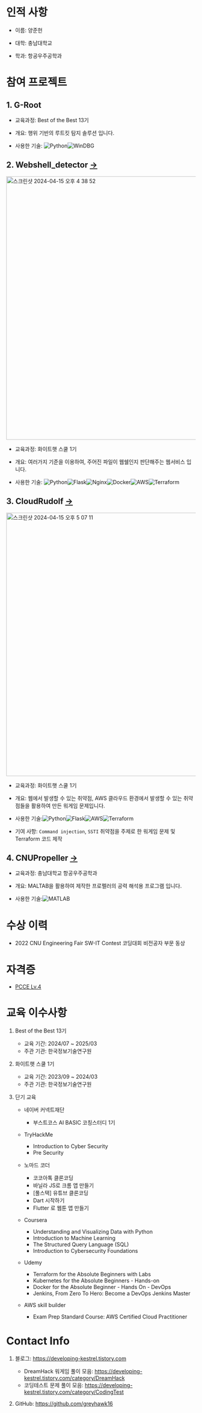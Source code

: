 # 인적 사항
- 이름: 양준헌
   
- 대학: 충남대학교 

- 학과: 항공우주공학과

# 참여 프로젝트

## 1. G-Root

   - 교육과정: Best of the Best 13기
   - 개요: 행위 기반의 루트킷 탐지 솔루션 입니다.

   - 사용한 기술: ![Python](https://img.shields.io/badge/python-3670A0?style=for-the-badge&logo=python&logoColor=ffdd54)![WinDBG](https://img.shields.io/badge/WinDBG-black?style=for-the-badge)



## 2. Webshell_detector [->](https://github.com/greyhawk16/webshell_detector)

<img width="700" alt="스크린샷 2024-04-15 오후 4 38 52" src="https://github.com/greyhawk16/greyhawk16/assets/97436830/5a28a3e7-ccf5-4bda-a396-545b292251ce">


   - 교육과정: 화이트햇 스쿨 1기
   - 개요: 여러가지 기준을 이용하여, 주어진 파일이 웹쉘인지 판단해주는 웹서비스 입니다.
     
   - 사용한 기술: ![Python](https://img.shields.io/badge/python-3670A0?style=for-the-badge&logo=python&logoColor=ffdd54)![Flask](https://img.shields.io/badge/flask-%23000.svg?style=for-the-badge&logo=flask&logoColor=white)![Nginx](https://img.shields.io/badge/nginx-%23009639.svg?style=for-the-badge&logo=nginx&logoColor=white)![Docker](https://img.shields.io/badge/docker-%230db7ed.svg?style=for-the-badge&logo=docker&logoColor=white)![AWS](https://img.shields.io/badge/AWS-%23FF9900.svg?style=for-the-badge&logo=amazon-aws&logoColor=white)![Terraform](https://img.shields.io/badge/terraform-%235835CC.svg?style=for-the-badge&logo=terraform&logoColor=white)


## 3. CloudRudolf [->](https://github.com/greyhawk16/CloudRudolf)

<img width="700" alt="스크린샷 2024-04-15 오후 5 07 11" src="https://github.com/greyhawk16/greyhawk16/assets/97436830/f6222946-2a81-4116-b056-bf62bdd6cc34">

   - 교육과정: 화이트햇 스쿨 1기
     
   - 개요: 웹에서 발생할 수 있는 취약점, AWS 클라우드 환경에서 발생할 수 있는 취약점들을 활용하여 만든 워게임 문제입니다.
     
   - 사용한 기술:![Python](https://img.shields.io/badge/python-3670A0?style=for-the-badge&logo=python&logoColor=ffdd54)![Flask](https://img.shields.io/badge/flask-%23000.svg?style=for-the-badge&logo=flask&logoColor=white)![AWS](https://img.shields.io/badge/AWS-%23FF9900.svg?style=for-the-badge&logo=amazon-aws&logoColor=white)![Terraform](https://img.shields.io/badge/terraform-%235835CC.svg?style=for-the-badge&logo=terraform&logoColor=white)
     
   - 기여 사항: `Command injection`, `SSTI` 취약점을 주제로 한 워게임 문제 및 Terraform 코드 제작

## 4. CNUPropeller [->](https://github.com/greyhawk16/CNUPropeller)

   - 교육과정: 충남대학교 항공우주공학과
     
   - 개요: MALTAB을 활용하여 제작한 프로펠러의 공력 해석용 프로그램 입니다. 
     
   - 사용한 기술:![MATLAB](https://img.shields.io/badge/MATLAB-orange?style=for-the-badge)

     

# 수상 이력

   + 2022 CNU Engineering Fair SW-IT Contest 코딩대회 비전공자 부문 동상
      

# 자격증

   + [PCCE Lv.4](https://certi.programmers.co.kr/result/share/5055?utm_campaign=certi-issuance-share&utm_content=share&utm_medium=social&utm_source=community)
# 교육 이수사항

   1. Best of the Best 13기
      - 교육 기간: 2024/07 ~ 2025/03
      - 주관 기관: 한국정보기술연구원
   
   2. 화이트햇 스쿨 1기
      - 교육 기간: 2023/09 ~ 2024/03
      - 주관 기관: 한국정보기술연구원
   
   3. 단기 교육 
      - 네이버 커넥트재단
         + 부스트코스 AI BASIC 코칭스터디 1기
      - TryHackMe
           + Introduction to Cyber Security
           + Pre Security
        
      - 노마드 코더
           + 코코아톡 클론코딩
           + 바닐라 JS로 크롬 앱 만들기
           + [풀스택] 유튜브 클론코딩
           + Dart 시작하기
           + Flutter 로 웹툰 앱 만들기
        
      - Coursera
           + Understanding and Visualizing Data with Python
           + Introduction to Machine Learning
           + The Structured Query Language (SQL)
           + Introduction to Cybersecurity Foundations
             
      - Udemy
           + Terraform for the Absolute Beginners with Labs
           + Kubernetes for the Absolute Beginners - Hands-on
           + Docker for the Absolute Beginner - Hands On - DevOps
           + Jenkins, From Zero To Hero: Become a DevOps Jenkins Master
             
      - AWS skill builder
           + Exam Prep Standard Course: AWS Certified Cloud Practitioner

# Contact Info
   1. 블로그: https://developing-kestrel.tistory.com
      - DreamHack 워게임 풀이 모음: https://developing-kestrel.tistory.com/category/DreamHack
      - 코딩테스트 문제 풀이 모음: https://developing-kestrel.tistory.com/category/CodingTest
        
   2. GitHub: https://github.com/greyhawk16
